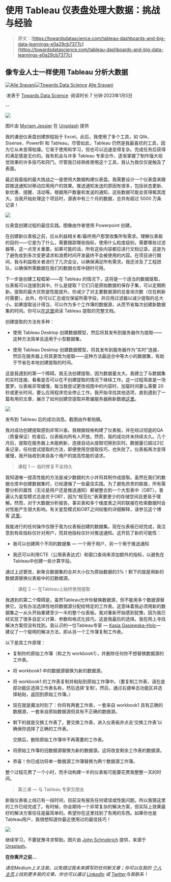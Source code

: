 # 使用 Tableau 仪表盘处理大数据：挑战与经验

> 原文：[https://towardsdatascience.com/tableau-dashboards-and-big-data-learnings-e0a29cb7377c](https://towardsdatascience.com/tableau-dashboards-and-big-data-learnings-e0a29cb7377c)

## 像专业人士一样使用 Tableau 分析大数据

[](https://alle-sravani.medium.com/?source=post_page-----e0a29cb7377c--------------------------------)[![Alle Sravani](../Images/64909a4d45cb2569175f0feb5dc552f7.png)](https://alle-sravani.medium.com/?source=post_page-----e0a29cb7377c--------------------------------)[](https://towardsdatascience.com/?source=post_page-----e0a29cb7377c--------------------------------)[![Towards Data Science](../Images/a6ff2676ffcc0c7aad8aaf1d79379785.png)](https://towardsdatascience.com/?source=post_page-----e0a29cb7377c--------------------------------) [Alle Sravani](https://alle-sravani.medium.com/?source=post_page-----e0a29cb7377c--------------------------------)

·发表于 [Towards Data Science](https://towardsdatascience.com/?source=post_page-----e0a29cb7377c--------------------------------) ·阅读时长 7 分钟·2023年1月5日

--

![](../Images/9e55124e1464def465f8fdc6e9a68f7e.png)

图片由 [Myriam Jessier](https://unsplash.com/@mjessier?utm_source=medium&utm_medium=referral) 在 [Unsplash](https://unsplash.com/?utm_source=medium&utm_medium=referral) 提供

我的谦逊仪表盘创建旅程始于 Excel。此后，我使用了多个工具，如 Qlik、Sisense、PowerBI 和 Tableau。尽管如此，Tableau 仍然是我最喜欢的工具，因为它从未变得枯燥。它易于使用和学习，但也可以迅速变得复杂。完成任务后获得的满足感是无价的。我有机会与许多 Tableau 专家合作，逐渐掌握了制作强大视觉效果的许多技巧和窍门。尽管我已经熟练使用这个工具，我认为我仅仅是触及了表面。

最近我面临的最大挑战之一是使用大数据构建仪表盘。我需要设计一个仪表盘来跟踪推送通知对移动应用用户的效果。推送通知发送的原因有很多，包括状态更新、新优惠、提醒、活动等。根据用户数量和发送的通知，这些数据可能会变得极其庞大。当我开始处理这个项目时，源表中有三个月的数据，总共有超过 5000 万条记录！

![](../Images/3ee774ffe4da96cbf349909fb37925c9.png)

仪表盘创建过程的最佳实践。图像由作者使用 Powerpoint 创建。

在创建新仪表板之前，应从利益相关者/最终用户那里收集所有需求。理解仪表板的目的——它是为了什么，需要跟踪哪些指标，使用什么粒度级别，需要哪些过滤器等，这一点至关重要。如果可能的话，所有这些内容都应进行文档记录。这是为了避免收到多次变更请求和浪费时间开发最终不会被使用的内容。在项目进行期间，我与利益相关者进行了几次会议，以确保满足所有需求。我还涉及了工程团队，以确保所需数据在我们的数据仓库中随时可用。

下一步是创建工程框架——在 Tableau 的情况下，这将是一个适当的数据提取，仪表板可以连接到其中。什么是提取？它们只是原始数据的保存子集，可以定期刷新。提取的最大优势是性能提升。你减少了对主要数据源的总查询次数（仅在刷新时需要）。此外，你可以汇总或仅保留所需字段，并应用过滤器以减少提取的总大小。如果提取设计得当，可以作为多个工作簿的数据源，从而节省每次创建新数据集的时间。你可以[在这里](https://help.tableau.com/current/pro/desktop/en-us/extracting_data.htm)阅读 Tableau 提取的完整文档。

创建提取的方法有多种：

+   使用 Tableau Desktop 创建数据模型，然后将其发布到服务器作为提取——这种方法简单且适用于小型数据集。

+   使用 Tableau Desktop 创建数据模型，将其发布到服务器作为“实时”连接，然后在服务器上将其更改为提取——这种方法最适合中等大小的数据集，有助于节省在本地创建提取的时间。

这是我遇到的第一个障碍。我无法创建提取，因为数据量太大。我建立了与数据集的实时连接，看看是否可以在不创建提取的情况下继续工作。这一过程简直是一场噩梦。仪表板非常缓慢，每当我尝试更改视图中的内容时，加载时间要么需要 20 秒或更长时间，要么应用程序完全停止工作。我开始寻找其他选项，直到遇到了一篇有用的文章，展示了如何创建空提取并欺骗服务器刷新数据[这里](https://dk.devoteam.com/en/expert-view/use-tableau-server-to-create-large-extracts-and-win-the-battle/)。

![](../Images/d44746fdd0095c3730a4dc9932e4e9f6.png)

发布到 Tableau 后的成功消息。截图由作者拍摄。

我对成功创建提取感到非常兴奋。我根据规格构建了仪表板，并在经过彻底的QA（质量保证）检查后，仪表板向所有人开放。然而，我的成功并未持续太久。几个月后，提取在服务器上未能刷新，连接自动从提取切换到实时。数据量已超过2亿条记录，任何尝试提取的方法，即便使用空提取技巧，也失败了。仪表板再次变得缓慢，我开始收到来自各个用户的提高性能的请求。

> 课程 1 — 临时修复不会持久

我知道唯一提高性能的方法是减少数据的大小并将其制作成提取。虽然在我们的数据仓库中创建数据集时，已经遵循了一些最佳实践。为了避免昂贵的联接，所有需要分析的属性（无论是用户还是推送通知）都被整合到一个大型表中（OBT）。普遍认为星型模式总是优于OBT，因为“规范化”表需要更少的存储空间且更易于理解。然而，对于大数据分析报告，事实表和多个维度表之间的联接在检索数据时会对性能产生很大影响。有关星型模式和OBT之间权衡的详细解释，请参见这个博客 [这里](https://www.fivetran.com/blog/star-schema-vs-obt)。

我能进行的任何操作仅限于我为仪表板创建的数据集。现在仪表板已经完成，我注意到有些指标仅针对用户，而其他指标仅针对推送通知。这开启了新的可能性：

+   我可以创建两个不同的数据集 — 一个用于用户，另一个用于推送通知

+   我还可以利用CTE（公用表表达式）和窗口查询来添加额外的指标，以避免在Tableau中创建一些计算字段。

通过上述更改，新聚合数据集的合并大小仅为原始数据的3%！剩下的就是用新的数据源替换仪表板中的旧数据源。

> 课程 2 — 在Tableau上始终使用提取

我遇到的第二个障碍是，虽然Tableau允许你替换数据源，但不能用多个数据源替换它。没有办法选择性地将数据源分配给特定的工作表。这意味着我必须用新的数据集之一从头开始重建至少一半的整个仪表板。我对重新开始感到犹豫，因为我已经实现了很多自定义计算、参数和格式化技巧。这是我最后的选择。我在网上寻找解决方案但没有找到。我认识的一位Tableau专家 — [Kasia Gąsiewska-Holc](https://www.linkedin.com/in/kgasiewska/)— 建议了一个聪明的解决方法，即从另一个工作簿复制工作表。

以下是其工作原理：

+   复制你的原始工作簿（称之为 workbook1），并删除任何你不想替换数据源的工作表。

+   将 workbook1 中的数据源替换为新的数据源。

+   将 workbook1 的工作表复制并粘贴到原始工作簿中。（要复制工作表，请在底部功能区选择工作表名称，然后选择‘复制’。然后，通过右键单击功能区并选择粘贴，返回到原始工作簿。）

+   现在就是魔法时刻了：你将有两套工作表，一套来自 workbook1 具有正确的数据源，一套来自原始数据源但具有不正确的数据源。

+   剩下的就是交换工作表了。要交换工作表，进入仪表板并点击‘交换工作表’以确保你选择了正确的工作表。

    交换后，删除原始工作簿中不再需要的工作表。

+   将原始工作簿的旧数据源替换为新的数据源。这将改变剩余工作表的数据源。

+   恭喜！你已成功将单一数据源工作簿替换为两个数据源工作簿。

整个过程花费了一个小时，而手动构建一半的仪表板可能要花费我整整一天的时间。

> 第三课 — 与 Tableau 专家交朋友

新版仪表板上线已有一段时间，目前没有报告任何错误或性能问题。所以我猜这里的工作已经完成了。有时候，你会期待一个非常复杂的解决方案，但实际上效果最好的解决方案往往是最简单的。希望你在这里找到了有用的东西。如果你也是Tableau用户，我很想知道你最近使用过的最佳技巧！

![](../Images/c23572ffe8b321f36517cf2cb7d383c1.png)

继续学习，不要犹豫寻求帮助。图片由 [John Schnobrich](https://unsplash.com/@johnschno?utm_source=medium&utm_medium=referral) 提供，来源于 [Unsplash](https://unsplash.com/?utm_source=medium&utm_medium=referral)。

**在你离开之前…**

*请在Medium上关注我，以免错过我未来撰写的任何新文章；你可以在我的* [*个人主页*](https://medium.com/@alsr.sravani)*上找到更多我的文章。你也可以通过* [*LinkedIn*](https://www.linkedin.com/in/alle-sravani/) *或* [*Twitter*](https://twitter.com/sravani_alle)*与我联系！*
